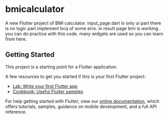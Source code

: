 # bmicalculator

A new Flutter project of BMI calculator. input_page.dart is only ui part there is no logic part implement bcq of some erro.
in result page bmi is working . you can do practice with this code. many widgets are used so you can learn from here.

## Getting Started

This project is a starting point for a Flutter application.

A few resources to get you started if this is your first Flutter project:

- [Lab: Write your first Flutter app](https://flutter.dev/docs/get-started/codelab)
- [Cookbook: Useful Flutter samples](https://flutter.dev/docs/cookbook)

For help getting started with Flutter, view our
[online documentation](https://flutter.dev/docs), which offers tutorials,
samples, guidance on mobile development, and a full API reference.
